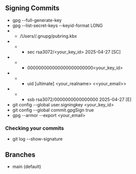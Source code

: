## Signing Commits

- gpg --full-generate-key
- gpg --list-secret-keys --keyid-format LONG
- - /Users/<username>/.gnupg/pubring.kbx
- - - sec   rsa3072/<your_key_id> 2025-04-27 [SC]
- - - 000000000000000000000000<your_key_id>
- - - uid                 [ultimate] <your_realname> <<your_email>>
- - - ssb   rsa3072/0000000000000000 2025-04-27 [E]
- git config --global user.signingkey <your_key_id>
- git config --global commit.gpgSign true 
- gpg --armor --export <your_email>

### Checking your commits

- git log --show-signature

## Branches

- main (default)
